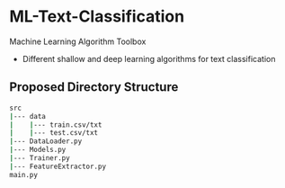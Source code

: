 # ML-Text-Classification
Machine Learning Algorithm Toolbox
- Different shallow and deep learning algorithms for text classification

## Proposed Directory Structure

```sh
src
|--- data
|    |--- train.csv/txt
|    |--- test.csv/txt
|--- DataLoader.py
|--- Models.py
|--- Trainer.py
|--- FeatureExtractor.py
main.py
```